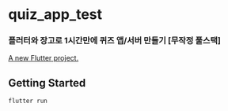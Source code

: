 # quiz_app_test

### 플러터와 장고로 1시간만에 퀴즈 앱/서버 만들기 [무작정 풀스택]
[A new Flutter project.](https://www.inflearn.com/course/%ED%94%8C%EB%9F%AC%ED%84%B0-%EC%9E%A5%EA%B3%A0-%ED%80%B4%EC%A6%88%EC%95%B1-%EC%84%9C%EB%B2%84-%ED%92%80%EC%8A%A4%ED%83%9D/dashboard)


## Getting Started

```
flutter run
